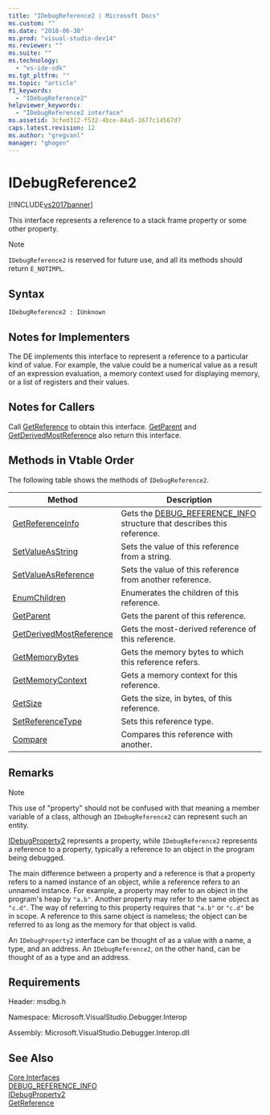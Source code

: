 ```yaml
---
title: "IDebugReference2 | Microsoft Docs"
ms.custom: ""
ms.date: "2018-06-30"
ms.prod: "visual-studio-dev14"
ms.reviewer: ""
ms.suite: ""
ms.technology: 
  - "vs-ide-sdk"
ms.tgt_pltfrm: ""
ms.topic: "article"
f1_keywords: 
  - "IDebugReference2"
helpviewer_keywords: 
  - "IDebugReference2 interface"
ms.assetid: 3cfed312-f532-4bce-84a5-1677c14567d7
caps.latest.revision: 12
ms.author: "gregvanl"
manager: "ghogen"
---
```

# IDebugReference2
[!INCLUDE[vs2017banner](../../../includes/vs2017banner.md)]

  
This interface represents a reference to a stack frame property or some other property.  
  
> [!NOTE]
>  `IDebugReference2` is reserved for future use, and all its methods should return `E_NOTIMPL`.  
  
## Syntax  
  
```  
IDebugReference2 : IUnknown  
```  
  
## Notes for Implementers  
 The DE implements this interface to represent a reference to a particular kind of value. For example, the value could be a numerical value as a result of an expression evaluation, a memory context used for displaying memory, or a list of registers and their values.  
  
## Notes for Callers  
 Call [GetReference](../../../extensibility/debugger/reference/idebugproperty2-getreference.md) to obtain this interface. [GetParent](../../../extensibility/debugger/reference/idebugreference2-getparent.md) and [GetDerivedMostReference](../../../extensibility/debugger/reference/idebugreference2-getderivedmostreference.md) also return this interface.  
  
## Methods in Vtable Order  
 The following table shows the methods of `IDebugReference2`.  
  
|Method|Description|  
|------------|-----------------|  
|[GetReferenceInfo](../../../extensibility/debugger/reference/idebugreference2-getreferenceinfo.md)|Gets the [DEBUG_REFERENCE_INFO](../../../extensibility/debugger/reference/debug-reference-info.md) structure that describes this reference.|  
|[SetValueAsString](../../../extensibility/debugger/reference/idebugreference2-setvalueasstring.md)|Sets the value of this reference from a string.|  
|[SetValueAsReference](../../../extensibility/debugger/reference/idebugreference2-setvalueasreference.md)|Sets the value of this reference from another reference.|  
|[EnumChildren](../../../extensibility/debugger/reference/idebugreference2-enumchildren.md)|Enumerates the children of this reference.|  
|[GetParent](../../../extensibility/debugger/reference/idebugreference2-getparent.md)|Gets the parent of this reference.|  
|[GetDerivedMostReference](../../../extensibility/debugger/reference/idebugreference2-getderivedmostreference.md)|Gets the most-derived reference of this reference.|  
|[GetMemoryBytes](../../../extensibility/debugger/reference/idebugreference2-getmemorybytes.md)|Gets the memory bytes to which this reference refers.|  
|[GetMemoryContext](../../../extensibility/debugger/reference/idebugreference2-getmemorycontext.md)|Gets a memory context for this reference.|  
|[GetSize](../../../extensibility/debugger/reference/idebugreference2-getsize.md)|Gets the size, in bytes, of this reference.|  
|[SetReferenceType](../../../extensibility/debugger/reference/idebugreference2-setreferencetype.md)|Sets this reference type.|  
|[Compare](../../../extensibility/debugger/reference/idebugreference2-compare.md)|Compares this reference with another.|  
  
## Remarks  
  
> [!NOTE]
>  This use of "property" should not be confused with that meaning a member variable of a class, although an `IDebugReference2` can represent such an entity.  
  
 [IDebugProperty2](../../../extensibility/debugger/reference/idebugproperty2.md) represents a property, while `IDebugReference2` represents a reference to a property, typically a reference to an object in the program being debugged.  
  
 The main difference between a property and a reference is that a property refers to a named instance of an object, while a reference refers to an unnamed instance. For example, a property may refer to an object in the program's heap by `"a.b"`. Another property may refer to the same object as `"c.d"`. The way of referring to this property requires that `"a.b"` or `"c.d"` be in scope. A reference to this same object is nameless; the object can be referred to as long as the memory for that object is valid.  
  
 An `IDebugProperty2` interface can be thought of as a value with a name, a type, and an address. An `IDebugReference2`, on the other hand, can be thought of as a type and an address.  
  
## Requirements  
 Header: msdbg.h  
  
 Namespace: Microsoft.VisualStudio.Debugger.Interop  
  
 Assembly: Microsoft.VisualStudio.Debugger.Interop.dll  
  
## See Also  
 [Core Interfaces](../../../extensibility/debugger/reference/core-interfaces.md)   
 [DEBUG_REFERENCE_INFO](../../../extensibility/debugger/reference/debug-reference-info.md)   
 [IDebugProperty2](../../../extensibility/debugger/reference/idebugproperty2.md)   
 [GetReference](../../../extensibility/debugger/reference/idebugproperty2-getreference.md)

